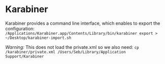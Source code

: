 # Karabiner
Karabiner provides a command line interface, which enables to export the configuration:
`/Applications/Karabiner.app/Contents/Library/bin/karabiner export > ~/Desktop/karabiner-import.sh`

*Warning:*
This does not load the private.xml so we also need:
`cp /karabiner/private.xml /Users/Seb/Library/Application Support/Karabiner`

